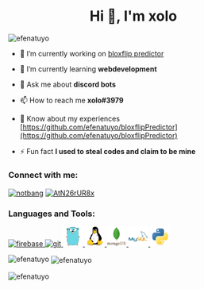 <h1 align="center">Hi 👋, I'm xolo</h1>

<p align="left"> <img src="https://komarev.com/ghpvc/?username=efenatuyo&label=Profile%20views&color=0e75b6&style=flat" alt="efenatuyo" /> </p>

- 🔭 I’m currently working on [bloxflip predictor](https://github.com/efenatuyo/bloxflipPredictor)

- 🌱 I’m currently learning **webdevelopment**

- 💬 Ask me about **discord bots**

- 📫 How to reach me **xolo#3979**

- 📄 Know about my experiences [https://github.com/efenatuyo/bloxflipPredictor](https://github.com/efenatuyo/bloxflipPredictor)

- ⚡ Fun fact **I used to steal codes and claim to be mine**

<h3 align="left">Connect with me:</h3>
<p align="left">
<a href="https://www.youtube.com/c/notbang" target="blank"><img align="center" src="https://raw.githubusercontent.com/rahuldkjain/github-profile-readme-generator/master/src/images/icons/Social/youtube.svg" alt="notbang" height="30" width="40" /></a>
<a href="https://discord.gg/AtN26rUR8x" target="blank"><img align="center" src="https://raw.githubusercontent.com/rahuldkjain/github-profile-readme-generator/master/src/images/icons/Social/discord.svg" alt="AtN26rUR8x" height="30" width="40" /></a>
</p>

<h3 align="left">Languages and Tools:</h3>
<p align="left"> <a href="https://firebase.google.com/" target="_blank" rel="noreferrer"> <img src="https://www.vectorlogo.zone/logos/firebase/firebase-icon.svg" alt="firebase" width="40" height="40"/> </a> <a href="https://git-scm.com/" target="_blank" rel="noreferrer"> <img src="https://www.vectorlogo.zone/logos/git-scm/git-scm-icon.svg" alt="git" width="40" height="40"/> </a> <a href="https://golang.org" target="_blank" rel="noreferrer"> <img src="https://raw.githubusercontent.com/devicons/devicon/master/icons/go/go-original.svg" alt="go" width="40" height="40"/> </a> <a href="https://www.linux.org/" target="_blank" rel="noreferrer"> <img src="https://raw.githubusercontent.com/devicons/devicon/master/icons/linux/linux-original.svg" alt="linux" width="40" height="40"/> </a> <a href="https://www.mongodb.com/" target="_blank" rel="noreferrer"> <img src="https://raw.githubusercontent.com/devicons/devicon/master/icons/mongodb/mongodb-original-wordmark.svg" alt="mongodb" width="40" height="40"/> </a> <a href="https://www.mysql.com/" target="_blank" rel="noreferrer"> <img src="https://raw.githubusercontent.com/devicons/devicon/master/icons/mysql/mysql-original-wordmark.svg" alt="mysql" width="40" height="40"/> </a> <a href="https://www.python.org" target="_blank" rel="noreferrer"> <img src="https://raw.githubusercontent.com/devicons/devicon/master/icons/python/python-original.svg" alt="python" width="40" height="40"/> </a> </p>

<p><img align="left" src="https://github-readme-stats.vercel.app/api/top-langs?username=efenatuyo&show_icons=true&locale=en&layout=compact" alt="efenatuyo" /></p>

<p>&nbsp;<img align="center" src="https://github-readme-stats.vercel.app/api?username=efenatuyo&show_icons=true&locale=en" alt="efenatuyo" /></p>

<p><img align="center" src="https://github-readme-streak-stats.herokuapp.com/?user=efenatuyo&" alt="efenatuyo" /></p>
